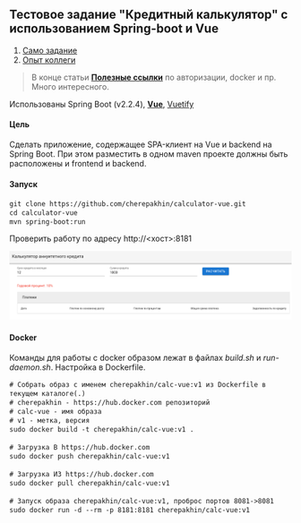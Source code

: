 ## Тестовое задание "Кредитный калькулятор" с использованием Spring-boot и Vue

1. [Само задание](doc/testjob.pdf)
1. [Опыт коллеги](https://habr.com/ru/post/467161/)
> В конце статьи [__Полезные ссылки__](https://habr.com/ru/post/467161/#Links
>) по авторизации, docker и пр. Много интересного. 

Использованы Spring Boot (v2.2.4), [__Vue__](https://ru.vuejs.org), [Vuetify](https://vuetifyjs.com)

#### Цель

Сделать приложение, содержащее SPA-клиент на Vue и backend на Spring Boot.
При этом разместить в одном maven проекте должны быть расположены и frontend
 и backend. 
 
#### Запуск

```shell script
git clone https://github.com/cherepakhin/calculator-vue.git
cd calculator-vue
mvn spring-boot:run
```

Проверить работу по адресу http://<хост>:8181

![screen](doc/screen.png)

#### Docker

Команды для работы с docker образом лежат в файлах _build.sh_ и _run-daemon.sh_. Настройка в Dockerfile.

```shell script
# Собрать образ с именем cherepakhin/calc-vue:v1 из Dockerfile в текущем каталоге(.)
# cherepakhin - https://hub.docker.com репозиторий
# calc-vue - имя образа
# v1 - метка, версия
sudo docker build -t cherepakhin/calc-vue:v1 .

# Загрузка В https://hub.docker.com
sudo docker push cherepakhin/calc-vue:v1

# Загрузка ИЗ https://hub.docker.com
sudo docker pull cherepakhin/calc-vue:v1

# Запуск образа cherepakhin/calc-vue:v1, проброс портов 8081->8081
sudo docker run -d --rm -p 8181:8181 cherepakhin/calc-vue:v1

```  
